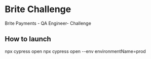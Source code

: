 # Brite Challenge
Brite Payments - QA Engineer- Challenge

## How to launch
npx cypress open
npx cypress open --env environmentName=prod